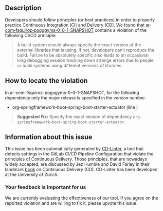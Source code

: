 
## Description
Developers should follow principles (or best practices) in order to properly practice Continuous Integration (CI) and Delivery (CD).
We found that [ar-com-fsquiroz-pogogyms-0-0-1-SNAPSHOT](https://gitlab.com/franjsaenz/pogogyms/blob/master/.gitlab-ci.yml) contains a violation of the following CI/CD principle:

> A build system should always specify the exact version of the external libraries that is using.
If not, developers can’t reproduce the build. Failure to be absolutely specific also leads to an occasional long debugging session tracking down strange errors due to people or build systems using different versions of libraries.

## How to locate the violation

In ar-com-fsquiroz-pogogyms-0-0-1-SNAPSHOT, for the following dependency only the major release is specified in the version number.

* org-springframework-boot-spring-boot-starter-actuator (line )

> **Suggested Fix:** Specify the exact version of dependency `org-springframework-boot-spring-boot-starter-actuator`.

## Information about this issue

This issue has been automatically generated by [CD-Linter](https://gitlab.com/Jancso/configuration-analytics), a tool that detects settings in the GitLab CI/CD Pipeline Configuration that violate the principles of Continuous Delivery. Those principles, that are nowadays widely accepted, are discussed by Jez Humble and David Farley in their landmark [book](https://www.oreilly.com/library/view/continuous-delivery-reliable/9780321670250/) on Continuous Delivery (CD). CD-Linter has been developed at the University of Zurich.

### Your feedback is important for us
We are currently evaluating the effectiveness of our tool. If you agree on the reported violation and are willing to fix it, please upvote this issue.